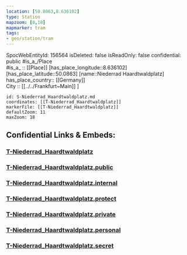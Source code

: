 ```yaml
---
location: [50.0863,8.636102] 
type: Station 
mapzoom: [8,18] 
mapmarker: tram 
tags:
- geo/station/tram
---
```

SpocWebEntityId: 156564
isDeleted: false
isReadOnly: false
confidential: public
#is_a_/Place  
#is_a_ :: [[Place]] 
[has_place_longitude::8.636102] 
[has_place_latitude::50.0863] 
[name::Niederrad Haardtwaldplatz] 
has_place_country:: [[Germany]]  
City :: [[../../Frankfurt~Main]] ] 


```leaflet
id: S-Niederrad_Haardtwaldplatz.md
coordinates: [[T-Niederrad_Haardtwaldplatz]] 
markerFile: [[T-Niederrad_Haardtwaldplatz]] 
defaultZoom: 11 
maxZoom: 18
```


## Confidential Links & Embeds: 

### [T-Niederrad_Haardtwaldplatz](/_Standards/Earth/Continent/Europe/Europe~Central/Germany/Germany~West/Hessen/counties~Hessen/Frankfurt~Main/Stations-FFM~T/T-Niederrad_Haardtwaldplatz.md) 

### [T-Niederrad_Haardtwaldplatz.public](/_public/Earth/Continent/Europe/Europe~Central/Germany/Germany~West/Hessen/counties~Hessen/Frankfurt~Main/Stations-FFM~T/T-Niederrad_Haardtwaldplatz.public.md) 

### [T-Niederrad_Haardtwaldplatz.internal](/_internal/Earth/Continent/Europe/Europe~Central/Germany/Germany~West/Hessen/counties~Hessen/Frankfurt~Main/Stations-FFM~T/T-Niederrad_Haardtwaldplatz.internal.md) 

### [T-Niederrad_Haardtwaldplatz.protect](/_protect/Earth/Continent/Europe/Europe~Central/Germany/Germany~West/Hessen/counties~Hessen/Frankfurt~Main/Stations-FFM~T/T-Niederrad_Haardtwaldplatz.protect.md) 

### [T-Niederrad_Haardtwaldplatz.private](/_private/Earth/Continent/Europe/Europe~Central/Germany/Germany~West/Hessen/counties~Hessen/Frankfurt~Main/Stations-FFM~T/T-Niederrad_Haardtwaldplatz.private.md) 

### [T-Niederrad_Haardtwaldplatz.personal](/_personal/Earth/Continent/Europe/Europe~Central/Germany/Germany~West/Hessen/counties~Hessen/Frankfurt~Main/Stations-FFM~T/T-Niederrad_Haardtwaldplatz.personal.md) 

### [T-Niederrad_Haardtwaldplatz.secret](/_secret/Earth/Continent/Europe/Europe~Central/Germany/Germany~West/Hessen/counties~Hessen/Frankfurt~Main/Stations-FFM~T/T-Niederrad_Haardtwaldplatz.secret.md)

